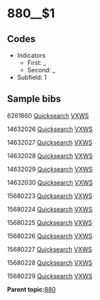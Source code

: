 # 880\_\_$1

## Codes

-   Indicators
    -   First: \_
    -   Second: \_
-   Subfield: 1

## Sample bibs

6261860 [Quicksearch](https://search.library.yale.edu/catalog/6261860) [VXWS](http://prodorbis.library.yale.edu:7014/vxws/GetHoldingsService?bibId=6261860)

14632026 [Quicksearch](https://search.library.yale.edu/catalog/14632026) [VXWS](http://prodorbis.library.yale.edu:7014/vxws/GetHoldingsService?bibId=14632026)

14632027 [Quicksearch](https://search.library.yale.edu/catalog/14632027) [VXWS](http://prodorbis.library.yale.edu:7014/vxws/GetHoldingsService?bibId=14632027)

14632028 [Quicksearch](https://search.library.yale.edu/catalog/14632028) [VXWS](http://prodorbis.library.yale.edu:7014/vxws/GetHoldingsService?bibId=14632028)

14632029 [Quicksearch](https://search.library.yale.edu/catalog/14632029) [VXWS](http://prodorbis.library.yale.edu:7014/vxws/GetHoldingsService?bibId=14632029)

14632030 [Quicksearch](https://search.library.yale.edu/catalog/14632030) [VXWS](http://prodorbis.library.yale.edu:7014/vxws/GetHoldingsService?bibId=14632030)

15680223 [Quicksearch](https://search.library.yale.edu/catalog/15680223) [VXWS](http://prodorbis.library.yale.edu:7014/vxws/GetHoldingsService?bibId=15680223)

15680224 [Quicksearch](https://search.library.yale.edu/catalog/15680224) [VXWS](http://prodorbis.library.yale.edu:7014/vxws/GetHoldingsService?bibId=15680224)

15680225 [Quicksearch](https://search.library.yale.edu/catalog/15680225) [VXWS](http://prodorbis.library.yale.edu:7014/vxws/GetHoldingsService?bibId=15680225)

15680226 [Quicksearch](https://search.library.yale.edu/catalog/15680226) [VXWS](http://prodorbis.library.yale.edu:7014/vxws/GetHoldingsService?bibId=15680226)

15680227 [Quicksearch](https://search.library.yale.edu/catalog/15680227) [VXWS](http://prodorbis.library.yale.edu:7014/vxws/GetHoldingsService?bibId=15680227)

15680228 [Quicksearch](https://search.library.yale.edu/catalog/15680228) [VXWS](http://prodorbis.library.yale.edu:7014/vxws/GetHoldingsService?bibId=15680228)

15680229 [Quicksearch](https://search.library.yale.edu/catalog/15680229) [VXWS](http://prodorbis.library.yale.edu:7014/vxws/GetHoldingsService?bibId=15680229)

**Parent topic:**[880](../../tags/880/880.md)

